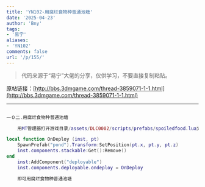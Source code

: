 ```yaml
---
title: 'YN102-用腐烂食物种普通池塘'
date: '2025-04-23'
author: 'Bny'
tags:
- '易宁'
aliases:
- 'YN102'
comments: false
url: '/p/155/'
---
```


> 代码来源于“易宁”大佬的分享，仅供学习，不要直接复制粘贴。

原帖链接：[http://bbs.3dmgame.com/thread-3859071-1-1.html](http://bbs.3dmgame.com/thread-3859071-1-1.html)

---

```lua  

一０二.用腐烂食物种普通池塘

	用MT管理器打开游戏目录/assets/DLC0002/scripts/prefabs/spoiledfood.lua文件，在inst:AddComponent("inspectable")的下一行插入以下内容：

local function OnDeploy (inst, pt)
	SpawnPrefab("pond").Transform:SetPosition(pt.x, pt.y, pt.z)
	inst.components.stackable:Get():Remove()
end
	inst:AddComponent("deployable")
	inst.components.deployable.ondeploy = OnDeploy

	即可用腐烂食物种普通池塘

```  

